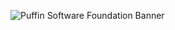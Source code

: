 ![Puffin Software Foundation Banner](https://github.com/puffinsoft/.github/assets/65585002/a7162b77-cf95-4705-90a0-28c8b698ab18)
